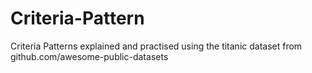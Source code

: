 # Criteria-Pattern
Criteria Patterns explained and practised using the titanic dataset from github.com/awesome-public-datasets
